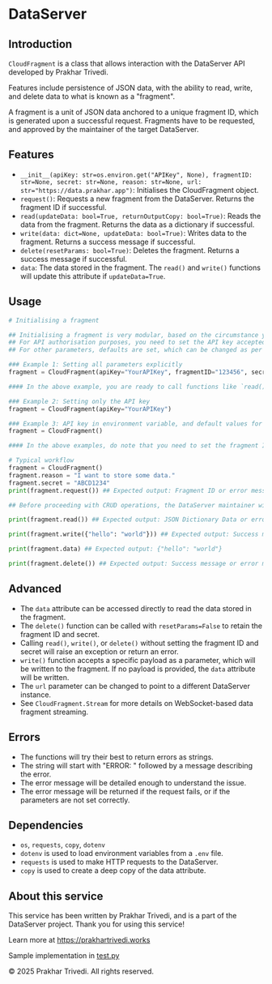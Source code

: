 # DataServer

## Introduction
`CloudFragment` is a class that allows interaction with the DataServer API developed by Prakhar Trivedi.

Features include persistence of JSON data, with the ability to read, write, and delete data to what is known as a "fragment".

A fragment is a unit of JSON data anchored to a unique fragment ID, which is generated upon a successful request.
Fragments have to be requested, and approved by the maintainer of the target DataServer.

## Features
- `__init__(apiKey: str=os.environ.get("APIKey", None), fragmentID: str=None, secret: str=None, reason: str=None, url: str="https://data.prakhar.app")`: Initialises the CloudFragment object.
- `request()`: Requests a new fragment from the DataServer. Returns the fragment ID if successful.
- `read(updateData: bool=True, returnOutputCopy: bool=True)`: Reads the data from the fragment. Returns the data as a dictionary if successful.
- `write(data: dict=None, updateData: bool=True)`: Writes data to the fragment. Returns a success message if successful.
- `delete(resetParams: bool=True)`: Deletes the fragment. Returns a success message if successful.
- `data`: The data stored in the fragment. The `read()` and `write()` functions will update this attribute if `updateData=True`.

## Usage
```python
# Initialising a fragment

## Initialising a fragment is very modular, based on the circumstance you are in.
## For API authorisation purposes, you need to set the API key accepted by the server; this can be done by setting the `APIKey` parameter or by simply setting a `APIKey` environment variable in a .env file.
## For other parameters, defaults are set, which can be changed as per your requirements.

### Example 1: Setting all parameters explicitly
fragment = CloudFragment(apiKey="YourAPIKey", fragmentID="123456", secret="ABCD1234", reason="Testing", url="https://data.prakhar.app")

#### In the above example, you are ready to call functions like `read()`, `write()`, `delete()`, etc.

### Example 2: Setting only the API key
fragment = CloudFragment(apiKey="YourAPIKey")

### Example 3: API key in environment variable, and default values for other parameters
fragment = CloudFragment()

#### In the above examples, do note that you need to set the fragment ID and secret before calling any functions.

# Typical workflow
fragment = CloudFragment()
fragment.reason = "I want to store some data."
fragment.secret = "ABCD1234"
print(fragment.request()) ## Expected output: Fragment ID or error message. If successful, the fragment ID will be auto-set in the object.

## Before proceeding with CRUD operations, the DataServer maintainer will have to approve your new fragment request.

print(fragment.read()) ## Expected output: JSON Dictionary Data or error message.

print(fragment.write({"hello": "world"})) ## Expected output: Success message or error message.

print(fragment.data) ## Expected output: {"hello": "world"}

print(fragment.delete()) ## Expected output: Success message or error message. Resets the fragment ID and secret.
```

## Advanced
- The `data` attribute can be accessed directly to read the data stored in the fragment.
- The `delete()` function can be called with `resetParams=False` to retain the fragment ID and secret.
- Calling `read()`, `write()`, or `delete()` without setting the fragment ID and secret will raise an exception or return an error.
- `write()` function accepts a specific payload as a parameter, which will be written to the fragment. If no payload is provided, the `data` attribute will be written.
- The `url` parameter can be changed to point to a different DataServer instance.
- See `CloudFragment.Stream` for more details on WebSocket-based data fragment streaming.

## Errors
- The functions will try their best to return errors as strings.
- The string will start with "ERROR: " followed by a message describing the error.
- The error message will be detailed enough to understand the issue.
- The error message will be returned if the request fails, or if the parameters are not set correctly.

## Dependencies
- `os`, `requests`, `copy`, `dotenv`
- `dotenv` is used to load environment variables from a `.env` file.
- `requests` is used to make HTTP requests to the DataServer.
- `copy` is used to create a deep copy of the data attribute.

## About this service
This service has been written by Prakhar Trivedi, and is a part of the DataServer project.
Thank you for using this service!

Learn more at https://prakhartrivedi.works

Sample implementation in [test.py](test.py)

© 2025 Prakhar Trivedi. All rights reserved.
